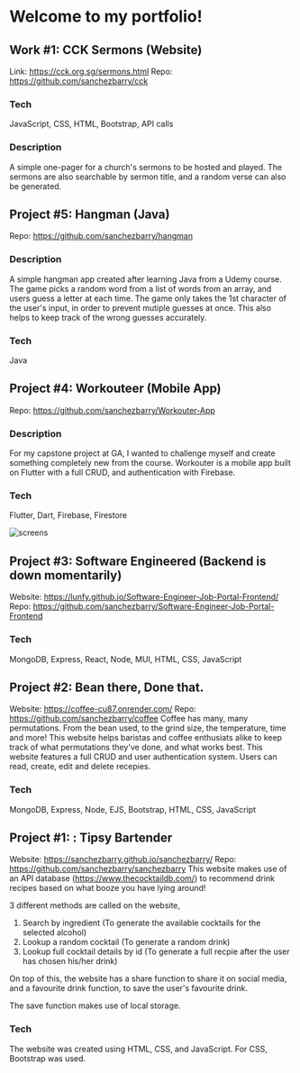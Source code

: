 # Welcome to my portfolio!

## Work #1: CCK Sermons (Website)
Link: https://cck.org.sg/sermons.html
Repo: https://github.com/sanchezbarry/cck

### Tech
JavaScript, CSS, HTML, Bootstrap, API calls

### Description
A simple one-pager for a church's sermons to be hosted and played. The sermons are also searchable by sermon title, and a random verse can also be generated. 

## Project #5: Hangman (Java)
Repo: https://github.com/sanchezbarry/hangman

### Description
A simple hangman app created after learning Java from a Udemy course. The game picks a random word from a list of words from an array, and users guess a letter at each time. The game only takes the 1st character of the user's input, in order to prevent mutiple guesses at once. This also helps to keep track of the wrong guesses accurately.  

### Tech
Java

## Project #4: Workouteer (Mobile App)
Repo: https://github.com/sanchezbarry/Workouter-App

### Description
For my capstone project at GA, I wanted to challenge myself and create something completely new from the course. Workouter is a mobile app built on Flutter with a full CRUD, and authentication with Firebase. 

### Tech
Flutter, Dart, Firebase, Firestore

![screens](https://user-images.githubusercontent.com/104004364/201466041-71b57c30-428b-467c-831a-ed437b642ac0.png)

## Project #3: Software Engineered (Backend is down momentarily)
Website: https://lunfy.github.io/Software-Engineer-Job-Portal-Frontend/
Repo: https://github.com/sanchezbarry/Software-Engineer-Job-Portal-Frontend

### Tech
MongoDB, Express, React, Node, MUI, HTML, CSS, JavaScript

## Project #2: Bean there, Done that.
Website: https://coffee-cu87.onrender.com/
Repo: https://github.com/sanchezbarry/coffee
Coffee has many, many permutations. From the bean used, to the grind size, the temperature, time and more! This website helps baristas and coffee enthusiats alike to keep track of what permutations they've done, and what works best. This website features a full CRUD and user authentication system. Users can read, create, edit and delete recepies.

### Tech
MongoDB, Express, Node, EJS, Bootstrap, HTML, CSS, JavaScript

## Project #1: : Tipsy Bartender
Website: https://sanchezbarry.github.io/sanchezbarry/
Repo: https://github.com/sanchezbarry/sanchezbarry
This website makes use of an API database (https://www.thecocktaildb.com/) to recommend drink recipes based on what booze you have lying around!

3 different  methods are called on the website,
1. Search by ingredient (To generate the available cocktails for the selected alcohol)
2. Lookup a random cocktail (To generate a random drink)
3. Lookup full cocktail details by id (To generate a full recpie after the user has chosen his/her drink)

On top of this, the website has a share function to share it on social media, and a favourite drink function, to save the user's favourite drink.

The save function makes use of local storage.

### Tech
The website was created using HTML, CSS, and JavaScript. For CSS, Bootstrap was used.

